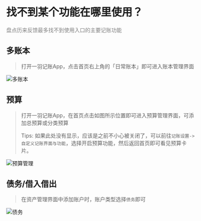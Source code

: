 # 找不到某个功能在哪里使用？

<font color=gray>盘点历来反馈最多找不到使用入口的主要记账功能</font>

## 多账本

> 打开一羽记账App，点击首页右上角的「日常账本」即可进入账本管理界面

![多账本](https://s1.ax1x.com/2023/02/01/pSDC5bq.jpg)

## 预算

> 打开一羽记账App，在首页点击如图所示位置即可进入预算管理界面，可添加总预算或分类预算
>
> Tips: 如果此处没有显示，应该是之前不小心被关闭了，可以前往`记账设置->自定义记账界面与功能`，选择开启预算功能，然后返回首页即可看见预算卡片。

![预算管理](https://s1.ax1x.com/2023/02/01/pSDC4rn.jpg)

## 债务/借入借出

> 在资产管理界面中添加账户时，账户类型选择`债务`即可

![债务](https://s1.ax1x.com/2023/02/01/pSDChKs.jpg)